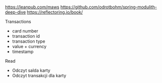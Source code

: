 https://leanpub.com/maws
https://github.com/odrotbohm/spring-modulith-deep-dive
https://reflectoring.io/book/

Transactions
- card number
- transaction id
- transaction type
- value + currency
- timestamp

Read
- Odczyt salda karty
- Odczyt transakcji dla karty